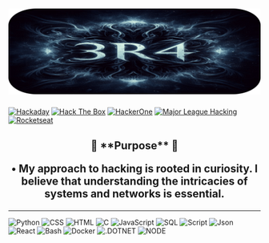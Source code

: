 <h1 align="center">
  <a href="https://github.com/3R4-TBNKZ"><img src="https://github.com/3R4-TBNKZ/Book-s/blob/main/static/image/preview-banner-v1.png" alt="3R4"></a>
</h1>
  <p>
    <a href="https://hackaday.com"><img alt="Hackaday" src="https://img.shields.io/badge/HACK-black?style=for-the-badge&logo=hackaday"></a>
    <a href="https://www.hackthebox.com"><img alt="Hack The Box" src="https://img.shields.io/badge/HACKTHEBOX-black?style=for-the-badge&logo=hackthebox"></a>
    <a href="https://www.hackerone.com"><img alt="HackerOne" src="https://img.shields.io/badge/HACKERONE-black?style=for-the-badge&logo=HackerOne"></a>
    <a href="https://mlh.io"><img alt="Major League Hacking" src="https://img.shields.io/badge/MAJORLEAGUEHACKING-black?style=for-the-badge&logo=majorleaguehacking"></a>
    <a href="https://www.rocketseat.com.br/?utm_source=google&utm_medium=cpc&utm_campaign=venda&utm_term=ONE&utm_content=publicofrio-venda-one_assinatura-texto-venda-kw-genericas-cursos_linguagens-copyone-none-none-br-google"><img alt="Rocketseat" src="https://img.shields.io/badge/ROCKET-black?style=for-the-badge&logo=rocket"></a>
  </p>
<h2 align="center">
  <p> 📔 **Purpose** 💖</p>
  <p>• My approach to hacking is rooted in curiosity. I believe that understanding the intricacies of systems and networks is essential.</p>
</h2>

****



<p>
  <img alt="Python" src="https://img.shields.io/badge/PYTHON-black?style=for-the-badge&logo=Python">
  <img alt="CSS" src="https://img.shields.io/badge/CSS-black?style=for-the-badge&logo=CSS">
  <img alt="HTML" src="https://img.shields.io/badge/HTML-black?style=for-the-badge&logo=HTML5">
  <img alt="C" src="https://img.shields.io/badge/C%2B%2B-black?style=for-the-badge&logo=C%2B%2B">
  <img alt="JavaScript" src="https://img.shields.io/badge/JAVASCRIPT-black?style=for-the-badge&logo=javaScript">
  <img alt="SQL" src="https://img.shields.io/badge/SQL-black?style=for-the-badge&logo=MySQL">
  <img alt="Script" src="https://img.shields.io/badge/SCRIPT-black?style=for-the-badge&logo=typescript">
  <img alt="Json" src="https://img.shields.io/badge/JSON-black?style=for-the-badge&logo=JSON&logoColor=purple">
  <img alt="React" src="https://img.shields.io/badge/REACT-black?style=for-the-badge&logo=react">
  <img alt="Bash" src="https://img.shields.io/badge/BASH-black?style=for-the-badge&logo=GNU%20bash">
  <img alt="Docker" src="https://img.shields.io/badge/DOCKER-black?style=for-the-badge&logo=Docker">
  <img alt=".DOTNET" src="https://img.shields.io/badge/DOTNET-black?style=for-the-badge&logo=dotnet">
  <img alt="NODE" src="https://img.shields.io/badge/NODE-black?style=for-the-badge&logo=node.js">
</p>
